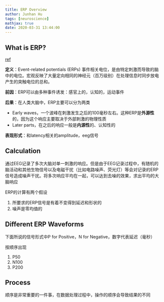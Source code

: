 ```yaml
---
title: ERP Overview
author: Junhan Hu
tags: [neuroscience]
mathjax: true
date: 2020-03-31 13:44:00
---
```


## What is ERP?

[ref](https://www.ncbi.nlm.nih.gov/pmc/articles/PMC3016705/)

**定义**：Event-related potentials (ERPs) 事件相关电位，是由特定刺激而导致的脑中的电位。宏观反映了大量定向相同的神经元（百万级别）在处理信息时同步放电产生的突触电位的总和。

**前因**：ERP可以由多种事件诱发：感官上的，认知的，运动事件

**后果**：在人类大脑中，ERP主要可以分为两类

* Early waves，一个波峰在刺激发生之后的100毫秒左右。这种ERP是**外源性**的，因为这个响应主要取决于外部刺激的物理性质
* Later parts，在之后的响应一般是**内源性**的、认知性的

**表现形式**：和latency相关的amplitude，eeg信号

## Calculation

通过EEG记录了多次大脑对单一刺激的响应。但是由于EEG记录过程中，有随机的脑活动和其他生物信号以及电磁干扰（比如电路噪声、荧光灯）等会对记录的ERP信号造成噪声干扰。将多次响应平均在一起，可以达到去噪的效果，求出平均的大脑响应

ERP的计算有两个假设

1. 所要求的ERP信号是有着不变得到延迟和形状的
2. 噪声是零均值的

## Different ERP Waveforms

下面所说的信号形式中P for Positive，N for Negative，数字代表延迟（毫秒）

按顺序出现

1. P50
2. N100
3. P200

## Process

顺序是非常重要的一件事，在数据处理过程中，操作的顺序会导致结果的不同